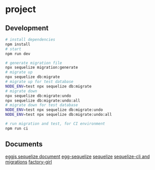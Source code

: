 # project

## Development

```bash
# install dependencies
npm install
# start
npm run dev

# generate migration file
npx sequelize migration:generate
# migrate up
npx sequelize db:migrate
# migrate up for test database
NODE_ENV=test npx sequelize db:migrate
# migrate down
npx sequelize db:migrate:undo
npx sequelize db:migrate:undo:all
# migrate down for test database
NODE_ENV=test npx sequelize db:migrate:undo
NODE_ENV=test npx sequelize db:migrate:undo:all

# run migration and test, for CI environment
npm run ci
```

## Documents

[eggjs sequelize document](https://eggjs.org/zh-cn/tutorials/mysql.html)
[egg-sequelize](https://github.com/eggjs/egg-sequelize)
[sequelize](http://docs.sequelizejs.com)
[sequelize-cli and migrations](http://docs.sequelizejs.com/manual/tutorial/migrations.html)
[factory-girl](https://github.com/aexmachina/factory-girl)
